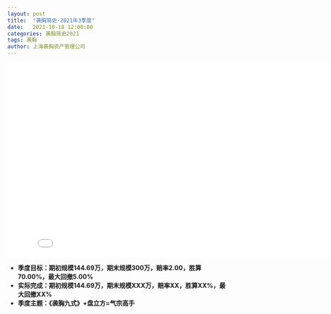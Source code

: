 ```yaml
---
layout: post
title:  "袭胸简史-2021年3季度"
date:   2021-10-18 12:00:00
categories: 袭胸简史2021
tags: 袭胸
author: 上海袭胸资产管理公司
---
```


<iframe frameborder="0" width="825" height="440" iframe src="//player.bilibili.com/player.html?aid=291591949&bvid=BV16f4y1L7aG&cid=365324221&page=1" scrolling="no" border="0" frameborder="no" framespacing="0" allowfullscreen="true"> </iframe>

* **季度目标：期初规模144.69万，期末规模300万，赔率2.00，胜算70.00%，最大回撤5.00%**
* **实际完成：期初规模144.69万，期末规模XXX万，赔率XX，胜算XX%，最大回撤XX%**
* **季度主题：《袭胸九式》+盘立方=气宗高手**
